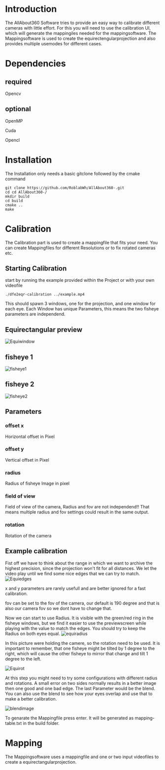 # Introduction
The AllAbout360 Software tries to provide an easy way to calibrate different cameras with little effort. For this you will need to use the calibration UI, which will generate the mappingiles needed for the mappingsoftware. The Mappingsoftware is used to create the equirectengularprojection and also provides multiple usemodes for different cases.

# Dependencies
## required
Opencv

## optional
OpenMP

Cuda

Opencl

# Installation
The Installation only needs a basic gitclone followed by the cmake command
```
git clone https://github.com/RoblabWh/AllAbout360-.git
cd cd AllAbout360-/
mkdir build
cd build
cmake ..
make
```
# Calibration
The Calibration part is used to create a mappingfile that fits your need. You can create Mappingfiles for different Resolutions or to fix rotated cameras etc.


## Starting Calibration
start by running the example provided within the Project or with your own videofile
```
./dfe2eqr-calibration ../example.mp4
```
This should spawn 3 windows, one for the projection, and one window for each eye. Each Window has unique Parameters, this means the two fisheye parameters are independend.
## Equirectangular preview
![Equiwindow](https://user-images.githubusercontent.com/74601419/119018559-7aba5280-b99c-11eb-961e-bacb8ad88f91.png)
## fisheye 1
![fisheye1](https://user-images.githubusercontent.com/74601419/119018634-958cc700-b99c-11eb-8223-6d8cdb25af04.png)
## fisheye 2
![fisheye2](https://user-images.githubusercontent.com/74601419/119018642-99204e00-b99c-11eb-8b2c-6251f6eb5056.png)

## Parameters
### offset x
Horizontal offset in Pixel
### offset y
Vertical offset in Pixel
### radius
Radius of fisheye Image in pixel
### field of view
Field of view of the camera, Radius and fov are not independend!! That means multiple radius and fov settings could result in the same output.
### rotation
Rotation of the camera

## Example calibration
Fist off we have to think about the range in which we want to archive the highest precision, since the projection won't fit for all distances.
We let the video play until we find some nice edges that we can try to match.
![Equiedges](https://user-images.githubusercontent.com/74601419/119023831-b2c49400-b9a2-11eb-9163-2fd47c9ea48c.png)

x and y parameters are rarely usefull and are better ignored for a fast calibration.

fov can be set to the fov of the camera, our default is 190 degree and that is also our camera fov so we dont have to change that.

Now we can start to use Radius. It is visible with the green/red ring in the fisheye windows, but we find it easier to use the previewscreen while playing with the value to match the edges. You should try to keep the Radius on both eyes equal.
![equiradius](https://user-images.githubusercontent.com/74601419/119026259-3ed7bb00-b9a5-11eb-9ef2-b054bb55fb12.png)

In this picture were holding the camere, so the rotation need to be used. It is important to remember, that one fisheye might be tilted by 1 degree to the right, which will cause the other fisheye to mirror that change and tilt 1 degree to the left.

![Equirot](https://user-images.githubusercontent.com/74601419/119027264-6ed38e00-b9a6-11eb-80f8-14902105fb85.png)

At this step you might need to try some configurations with different radius and rotations. A small error on two sides normally results in a better image then one good and one bad edge.
The last Parameter would be the blend. You can also use the blend to see how your eyes overlap and use that to make a better calibration.

![blendimage](https://user-images.githubusercontent.com/74601419/119028611-f5d53600-b9a7-11eb-917e-96a454249a67.png)

To genarate the Mappingfile press enter. It will be generated as mapping-table.txt in the build folder.

# Mapping
The Mappingsoftware uses a mappingfile and one or two input videofiles to create a equirectangularprojection.
